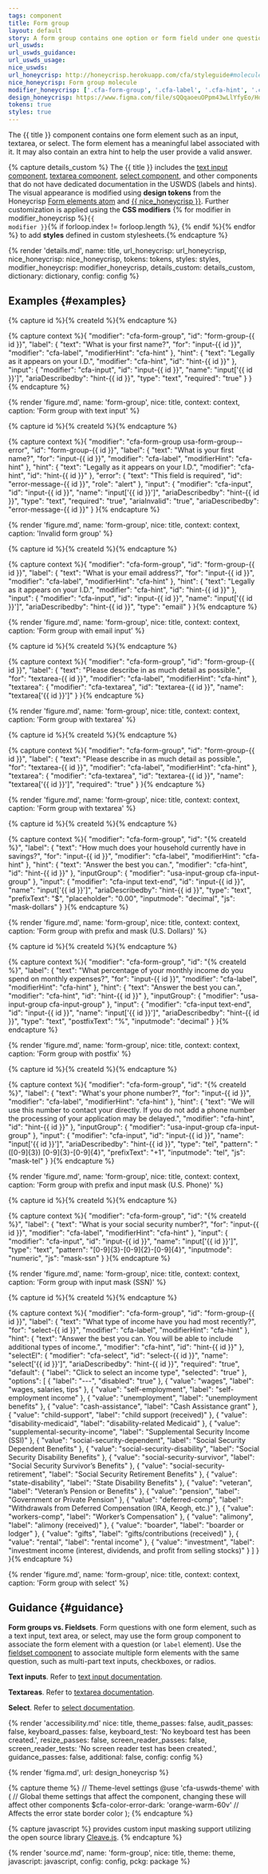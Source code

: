 ```yaml
---
tags: component
title: Form group
layout: default
story: A form group contains one option or form field under one question.
url_uswds:
url_uswds_guidance:
url_uswds_usage:
nice_uswds:
url_honeycrisp: http://honeycrisp.herokuapp.com/cfa/styleguide#molecules-form_group
nice_honeycrisp: Form group molecule
modifier_honeycrisp: ['.cfa-form-group', '.cfa-label', '.cfa-hint', '.cfa-input-group', '.cfa-input', '.cfa-textarea', '.cfa-select']
design_honeycrisp: https://www.figma.com/file/sQQqaoeuOPpm43wLlYfyEo/Honeycrisp-Design-System?type=design&node-id=7110-1174&mode=design
tokens: true
styles: true
---
```


<!-- INTRO -->

The {{ title }} component contains one form element such as an input, textarea, or select. The form element has a meaningful label associated with it. It may also contain an extra hint to help the user provide a valid answer.

<!-- DETAILS -->

{% capture details_custom %}
The {{ title }} includes the <a href="{{ config.baseUrl }}components/input">text input component</a>, <a href="{{ config.baseUrl }}components/textarea">textarea component</a>, <a href="{{ config.baseUrl }}components/select">select component</a>, and other components that do not have dedicated documentation in the USWDS (labels and hints). The visual appearance is modified using <b>design tokens</b> from the Honeycrisp <a href="http://honeycrisp.herokuapp.com/cfa/styleguide#atoms-form_elements" target="_blank" rel="noopener nofollow" class="usa-link--external">Form elements atom</a> and <a href="http://honeycrisp.herokuapp.com/cfa/styleguide#molecules-form_group" target="_blank" rel="noopener nofollow" class="usa-link--external">{{ nice_honeycrisp }}</a>. Further customization is applied using the <b>CSS modifiers</b> {% for modifier in modifier_honeycrisp %}<code>{{ modifier }}</code>{% if forloop.index != forloop.length %}, {% endif %}{% endfor %} to add <b>styles</b> defined in custom stylesheets.{% endcapture %}

{% render 'details.md',
  name: title,
  url_honeycrisp: url_honeycrisp,
  nice_honeycrisp: nice_honeycrisp,
  tokens: tokens,
  styles: styles,
  modifier_honeycrisp: modifier_honeycrisp,
  details_custom: details_custom,
  dictionary: dictionary,
  config: config %}

<!-- EXAMPLES -->

## Examples {#examples}

{% capture id %}{% createId %}{% endcapture %}

{% capture context %}{
  "modifier": "cfa-form-group",
  "id": "form-group-{{ id }}",
  "label": {
    "text": "What is your first name?",
    "for": "input-{{ id }}",
    "modifier": "cfa-label",
    "modifierHint": "cfa-hint"
  },
  "hint": {
    "text": "Legally as it appears on your I.D.",
    "modifier": "cfa-hint",
    "id": "hint-{{ id }}"
  },
  "input": {
    "modifier": "cfa-input",
    "id": "input-{{ id }}",
    "name": "input['{{ id }}']",
    "ariaDescribedby": "hint-{{ id }}",
    "type": "text",
    "required": "true"
  }
}{% endcapture %}

{% render 'figure.md', name: 'form-group', nice: title, context: context, caption: 'Form group with text input' %}

{% capture id %}{% createId %}{% endcapture %}

{% capture context %}{
  "modifier": "cfa-form-group usa-form-group--error",
  "id": "form-group-{{ id }}",
  "label": {
    "text": "What is your first name?",
    "for": "input-{{ id }}",
    "modifier": "cfa-label",
    "modifierHint": "cfa-hint"
  },
  "hint": {
    "text": "Legally as it appears on your I.D.",
    "modifier": "cfa-hint",
    "id": "hint-{{ id }}"
  },
  "error": {
    "text": "This field is required",
    "id": "error-message-{{ id }}",
    "role": "alert"
  },
  "input": {
    "modifier": "cfa-input",
    "id": "input-{{ id }}",
    "name": "input['{{ id }}']",
    "ariaDescribedby": "hint-{{ id }}",
    "type": "text",
    "required": "true",
    "ariaInvalid": "true",
    "ariaDescribedby": "error-message-{{ id }}"
  }
}{% endcapture %}

{% render 'figure.md', name: 'form-group', nice: title, context: context, caption: 'Invalid form group' %}

{% capture id %}{% createId %}{% endcapture %}

{% capture context %}{
  "modifier": "cfa-form-group",
  "id": "form-group-{{ id }}",
  "label": {
    "text": "What is your email address?",
    "for": "input-{{ id }}",
    "modifier": "cfa-label",
    "modifierHint": "cfa-hint"
  },
  "hint": {
    "text": "Legally as it appears on your I.D.",
    "modifier": "cfa-hint",
    "id": "hint-{{ id }}"
  },
  "input": {
    "modifier": "cfa-input",
    "id": "input-{{ id }}",
    "name": "input['{{ id }}']",
    "ariaDescribedby": "hint-{{ id }}",
    "type": "email"
  }
}{% endcapture %}

{% render 'figure.md', name: 'form-group', nice: title, context: context, caption: 'Form group with email input' %}

{% capture id %}{% createId %}{% endcapture %}

{% capture context %}{
  "modifier": "cfa-form-group",
  "id": "form-group-{{ id }}",
  "label": {
    "text": "Please describe in as much detail as possible.",
    "for": "textarea-{{ id }}",
    "modifier": "cfa-label",
    "modifierHint": "cfa-hint"
  },
  "textarea": {
    "modifier": "cfa-textarea",
    "id": "textarea-{{ id }}",
    "name": "textarea['{{ id }}']"
  }
}{% endcapture %}

{% render 'figure.md', name: 'form-group', nice: title, context: context, caption: 'Form group with textarea' %}

{% capture id %}{% createId %}{% endcapture %}

{% capture context %}{
  "modifier": "cfa-form-group",
  "id": "form-group-{{ id }}",
  "label": {
    "text": "Please describe in as much detail as possible.",
    "for": "textarea-{{ id }}",
    "modifier": "cfa-label",
    "modifierHint": "cfa-hint"
  },
  "textarea": {
    "modifier": "cfa-textarea",
    "id": "textarea-{{ id }}",
    "name": "textarea['{{ id }}']",
    "required": "true"
  }
}{% endcapture %}

{% render 'figure.md', name: 'form-group', nice: title, context: context, caption: 'Form group with textarea' %}

{% capture id %}{% createId %}{% endcapture %}

{% capture context %}{
  "modifier": "cfa-form-group",
  "id": "{% createId %}",
  "label": {
    "text": "How much does your household currently have in savings?",
    "for": "input-{{ id }}",
    "modifier": "cfa-label",
    "modifierHint": "cfa-hint"
  },
  "hint": {
    "text": "Answer the best you can.",
    "modifier": "cfa-hint",
    "id": "hint-{{ id }}"
  },
  "inputGroup": {
    "modifier": "usa-input-group cfa-input-group"
  },
  "input": {
    "modifier": "cfa-input text-end",
    "id": "input-{{ id }}",
    "name": "input['{{ id }}']",
    "ariaDescribedby": "hint-{{ id }}",
    "type": "text",
    "prefixText": "$",
    "placeholder": "0.00",
    "inputmode": "decimal",
    "js": "mask-dollars"
  }
}{% endcapture %}

{% render 'figure.md', name: 'form-group', nice: title, context: context, caption: 'Form group with prefix and mask (U.S. Dollars)' %}

{% capture id %}{% createId %}{% endcapture %}

{% capture context %}{
  "modifier": "cfa-form-group",
  "id": "{% createId %}",
  "label": {
    "text": "What percentage of your monthly income do you spend on monthly expenses?",
    "for": "input-{{ id }}",
    "modifier": "cfa-label",
    "modifierHint": "cfa-hint"
  },
  "hint": {
    "text": "Answer the best you can.",
    "modifier": "cfa-hint",
    "id": "hint-{{ id }}"
  },
  "inputGroup": {
    "modifier": "usa-input-group cfa-input-group"
  },
  "input": {
    "modifier": "cfa-input text-end",
    "id": "input-{{ id }}",
    "name": "input['{{ id }}']",
    "ariaDescribedby": "hint-{{ id }}",
    "type": "text",
    "postfixText": "%",
    "inputmode": "decimal"
  }
}{% endcapture %}

{% render 'figure.md', name: 'form-group', nice: title, context: context, caption: 'Form group with postfix' %}

{% capture id %}{% createId %}{% endcapture %}

{% capture context %}{
  "modifier": "cfa-form-group",
  "id": "{% createId %}",
  "label": {
    "text": "What's your phone number?",
    "for": "input-{{ id }}",
    "modifier": "cfa-label",
    "modifierHint": "cfa-hint"
  },
  "hint": {
    "text": "We will use this number to contact your directly. If you do not add a phone number the processing of your application may be delayed.",
    "modifier": "cfa-hint",
    "id": "hint-{{ id }}"
  },
  "inputGroup": {
    "modifier": "usa-input-group cfa-input-group"
  },
  "input": {
    "modifier": "cfa-input",
    "id": "input-{{ id }}",
    "name": "input['{{ id }}']",
    "ariaDescribedby": "hint-{{ id }}",
    "type": "tel",
    "pattern": "([0-9]{3}) [0-9]{3}-[0-9]{4}",
    "prefixText": "+1",
    "inputmode": "tel",
    "js": "mask-tel"
  }
}{% endcapture %}

{% render 'figure.md', name: 'form-group', nice: title, context: context, caption: 'Form group with prefix and input mask (U.S. Phone)' %}

{% capture id %}{% createId %}{% endcapture %}

{% capture context %}{
  "modifier": "cfa-form-group",
  "id": "{% createId %}",
  "label": {
    "text": "What is your social security number?",
    "for": "input-{{ id }}",
    "modifier": "cfa-label",
    "modifierHint": "cfa-hint"
  },
  "input": {
    "modifier": "cfa-input",
    "id": "input-{{ id }}",
    "name": "input['{{ id }}']",
    "type": "text",
    "pattern": "[0-9]{3}-[0-9]{2}-[0-9]{4}",
    "inputmode": "numeric",
    "js": "mask-ssn"
  }
}{% endcapture %}

{% render 'figure.md', name: 'form-group', nice: title, context: context, caption: 'Form group with input mask (SSN)' %}

{% capture id %}{% createId %}{% endcapture %}

{% capture context %}{
  "modifier": "cfa-form-group",
  "id": "form-group-{{ id }}",
  "label": {
    "text": "What type of income have you had most recently?",
    "for": "select-{{ id }}",
    "modifier": "cfa-label",
    "modifierHint": "cfa-hint"
  },
  "hint": {
    "text": "Answer the best you can. You will be able to include additional types of income.",
    "modifier": "cfa-hint",
    "id": "hint-{{ id }}"
  },
  "selectEl": {
    "modifier": "cfa-select",
    "id": "select-{{ id }}",
    "name": "select['{{ id }}']",
    "ariaDescribedby": "hint-{{ id }}",
    "required": "true",
    "default": {
      "label": "Click to select an income type",
      "selected": "true"
    },
    "options": [
      {
        "label": "---",
        "disabled": "true"
      },
      {
        "value": "wages",
        "label": "wages, salaries, tips"
      },
      {
        "value": "self-employment",
        "label": "self-employment income"
      },
      {
        "value": "unemployment",
        "label": "unemployment benefits"
      },
      {
        "value": "cash-assistance",
        "label": "Cash Assistance grant"
      },
      {
        "value": "child-support",
        "label": "child support (received)"
      },
      {
        "value": "disability-medicaid",
        "label": "disability-related Medicaid"
      },
      {
        "value": "supplemental-security-income",
        "label": "Supplemental Security Income (SSI)"
      },
      {
        "value": "social-security-dependent",
        "label": "Social Security Dependent Benefits"
      },
      {
        "value": "social-security-disability",
        "label": "Social Security Disability Benefits"
      },
      {
        "value": "social-security-survivor",
        "label": "Social Security Survivor’s Benefits"
      },
      {
        "value": "social-security-retirement",
        "label": "Social Security Retirement Benefits"
      },
      {
        "value": "state-disability",
        "label": "State Disability Benefits"
      },
      {
        "value": "veteran",
        "label": "Veteran’s Pension or Benefits"
      },
      {
        "value": "pension",
        "label": "Government or Private Pension"
      },
      {
        "value": "deferred-comp",
        "label": "Withdrawals from Deferred Compensation (IRA, Keogh, etc.)"
      },
      {
        "value": "workers-comp",
        "label": "Worker’s Compensation"
      },
      {
        "value": "alimony",
        "label": "alimony (received)"
      },
      {
        "value": "boarder",
        "label": "boarder or lodger"
      },
      {
        "value": "gifts",
        "label": "gifts/contributions (received)"
      },
      {
        "value": "rental",
        "label": "rental income"
      },
      {
        "value": "investment",
        "label": "investment income (interest, dividends, and profit from selling stocks)"
      }
    ]
  }
}{% endcapture %}

{% render 'figure.md', name: 'form-group', nice: title, context: context, caption: 'Form group with select' %}

<!-- GUIDANCE -->

## Guidance {#guidance}

**Form groups vs. Fieldsets**. Form questions with one form element, such as a text input, text area, or select, may use the form group component to associate the form element with a  question (or `label` element). Use the <a href="{{ config.baseUrl }}components/fieldset">fieldset component</a> to associate multiple form elements with the same question, such as multi-part text inputs, checkboxes, or radios.

**Text inputs**. Refer to <a href="{{ config.baseUrl }}components/input">text input documentation</a>.

**Textareas**. Refer to <a href="{{ config.baseUrl }}components/textarea">textarea documentation</a>.

**Select**. Refer to <a href="{{ config.baseUrl }}components/select">select documentation</a>.

<!-- ACCESSIBILITY -->

{% render 'accessibility.md'
  nice: title,
  theme_passes: false,
  audit_passes: false,
  keyboard_passes: false,
  keyboard_test: 'No keyboard test has been created.',
  resize_passes: false,
  screen_reader_passes: false,
  screen_reader_tests: 'No screen reader test has been created.',
  guidance_passes: false,
  additional: false,
  config: config %}

<!-- DESIGN -->

{% render 'figma.md', url: design_honeycrisp %}

<!-- SOURCE -->

{% capture theme %}
// Theme-level settings
@use 'cfa-uswds-theme' with (
  // Global theme settings that affect the component, changing these will affect other components
  $cfa-color-error-dark: 'orange-warm-60v' // Affects the error state border color
);
{% endcapture %}

{% capture javascript %}
provides custom input masking support utilizing the open source library <a href="https://github.com/nosir/cleave.js" target="_blank" rel="noopener nofollow" class="usa-link--external">Cleave.js</a>.
{% endcapture %}

{% render 'source.md', name: 'form-group', nice: title, theme: theme, javascript: javascript, config: config, pckg: package %}
